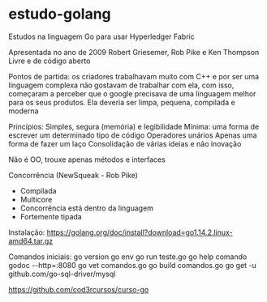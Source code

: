 # estudo-golang
Estudos na linguagem Go para usar Hyperledger Fabric

Apresentada no ano de 2009
    Robert Griesemer, Rob Pike e Ken Thompson
Livre e de código aberto

Pontos de partida: os criadores trabalhavam muito com C++ e por ser uma linguagem complexa
não gostavam de trabalhar com ela, com isso, começaram a perceber que o google precisava
de uma linguagem melhor para os seus produtos. Ela deveria ser limpa, pequena, compilada
e moderna

Princípios:
Simples, segura (memória) e legibilidade
Mínima: uma forma de escrever um determinado tipo de código
    Operadores unários
    Apenas uma forma de fazer um laço
Consolidação de várias ideias e não inovação

Não é OO, trouxe apenas métodos e interfaces

Concorrência (NewSqueak - Rob Pike)

* Compilada
* Multicore
* Concorrência está dentro da linguagem
* Fortemente tipada

Instalação: https://golang.org/doc/install?download=go1.14.2.linux-amd64.tar.gz

Comandos iniciais:
go version
go env
go run teste.go
go help comando
godoc --http=:8080
go vet comandos.go
go build comandos.go
go get -u github.com/go-sql-driver/mysql

https://github.com/cod3rcursos/curso-go
